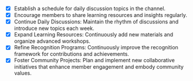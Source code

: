 - [x] Establish a schedule for daily discussion topics in the channel.
- [x] Encourage members to share learning resources and insights regularly.
- [x] Continue Daily Discussions: Maintain the rhythm of discussions and introduce new topics each week.
- [x] Expand Learning Resources: Continuously add new materials and organize advanced workshops.
- [x] Refine Recognition Programs: Continuously improve the recognition framework for contributions and achievements.
- [x] Foster Community Projects: Plan and implement new collaborative initiatives that enhance member engagement and embody community values.
